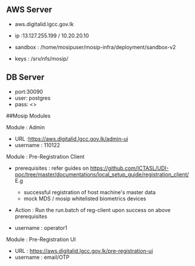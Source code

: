 ## AWS Server

* aws.digitalid.lgcc.gov.lk
* ip  :13.127.255.199  / 10.20.20.10


* sandbox : /home/mosipuser/mosip-infra/deployment/sandbox-v2
* keys	: /srv/nfs/mosip/

## DB Server

* port:30090
* user: postgres
* pass: <>


##Mosip Modules 

Module : Admin

* URL    :https://aws.digitalid.lgcc.gov.lk/admin-ui
* username : 110122

Module : Pre-Registration Client

* prerequisites :
   refer guides on https://github.com/ICTASL/UDI-poc/tree/master/documentations/local_setup_guide/registration_client/
   E.g
    - successful registration of host machine's master data
    - mock MDS / mosip whitelisted biometrics devices 
                 
* Action    : Run the run.batch of reg-client upon success on above prerequisites
* username  : operator1

Module : Pre-Registration UI
* URL    : https://aws.digitalid.lgcc.gov.lk/pre-registration-ui
* username : email/OTP
